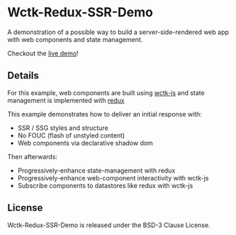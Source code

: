 # Wctk-Redux-SSR-Demo

A demonstration of a possible way to build a server-side-rendered web app with web components and state management.

Checkout the [live demo](https://w-lfpup.github.io/wctk-redux-ssr-demo)!

## Details

For this example, web components are built using [wctk-js](https://github.com/w-lfpup/wctk-js) and state management is implemented with [redux](https://redux.js.org)

This example demonstrates how to deliver an initial response with:
- SSR / SSG styles and structure
- No FOUC (flash of unstyled content)
- Web components via declarative shadow dom

Then afterwards:
- Progressively-enhance state-management with redux
- Progressively-enhance web-component interactivity with wctk-js
- Subscribe components to datastores like redux with wctk-js

## License

Wctk-Redux-SSR-Demo is released under the BSD-3 Clause License.
